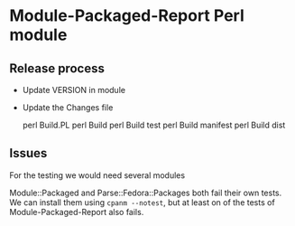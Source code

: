 # Module-Packaged-Report Perl module

## Release process

* Update VERSION in module
* Update the Changes file

    perl Build.PL
    perl Build
    perl Build test
    perl Build manifest
    perl Build dist

## Issues

For the testing we would need several modules

Module::Packaged and Parse::Fedora::Packages both fail their own tests.
We can install them using `cpanm --notest`, but at least on of the tests
of Module-Packaged-Report also fails.
